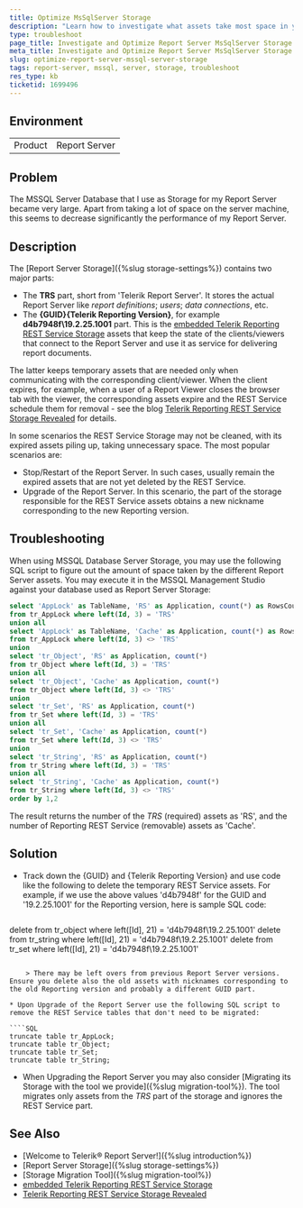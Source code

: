 ```yaml
---
title: Optimize MsSqlServer Storage
description: "Learn how to investigate what assets take most space in your MSSQL Server Storage and how to delete the unnecessary ones."
type: troubleshoot
page_title: Investigate and Optimize Report Server MsSqlServer Storage
meta_title: Investigate and Optimize Report Server MsSqlServer Storage
slug: optimize-report-server-mssql-server-storage
tags: report-server, mssql, server, storage, troubleshoot
res_type: kb
ticketid: 1699496
---
```


## Environment

<table>
   <tbody>
      <tr>
         <td>Product</td>
         <td>Report Server</td>
      </tr>
   </tbody>
</table>

## Problem

The MSSQL Server Database that I use as Storage for my Report Server became very large. Apart from taking a lot of space on the server machine, this seems to decrease significantly the performance of my Report Server.

## Description

The [Report Server Storage]({%slug storage-settings%}) contains two major parts:

* The __TRS__ part, short from 'Telerik Report Server'. It stores the actual Report Server like _report definitions_; _users_; _data connections_, etc.
* The __{GUID}\{Telerik Reporting Version}__, for example __d4b7948f\19.2.25.1001__ part. This is the [embedded Telerik Reporting REST Service Storage](https://docs.telerik.com/reporting/embedding-reports/host-the-report-engine-remotely/rest-service-storage/overview) assets that keep the state of the clients/viewers that connect to the Report Server and use it as service for delivering report documents.

The latter keeps temporary assets that are needed only when communicating with the corresponding client/viewer. When the client expires, for example, when a user of a Report Viewer closes the browser tab with the viewer, the corresponding assets expire and the REST Service schedule them for removal - see the blog [Telerik Reporting REST Service Storage Revealed](https://www.telerik.com/blogs/telerik-reporting-rest-service-storage-revealed) for details.

In some scenarios the REST Service Storage may not be cleaned, with its expired assets piling up, taking unnecessary space. The most popular scenarios are:

* Stop/Restart of the Report Server. In such cases, usually remain the expired assets that are not yet deleted by the REST Service.
* Upgrade of the Report Server. In this scenario, the part of the storage responsible for the REST Service assets obtains a new nickname corresponding to the new Reporting version.

## Troubleshooting

When using MSSQL Database Server Storage, you may use the following SQL script to figure out the amount of space taken by the different Report Server assets. You may execute it in the MSSQL Management Studio against your database used as Report Server Storage:

````SQL
select 'AppLock' as TableName, 'RS' as Application, count(*) as RowsCount 
from tr_AppLock where left(Id, 3) = 'TRS'
union all
select 'AppLock' as TableName, 'Cache' as Application, count(*) as RowsCount 
from tr_AppLock where left(Id, 3) <> 'TRS' 
union
select 'tr_Object', 'RS' as Application, count(*) 
from tr_Object where left(Id, 3) = 'TRS'
union all
select 'tr_Object', 'Cache' as Application, count(*) 
from tr_Object where left(Id, 3) <> 'TRS' 
union
select 'tr_Set', 'RS' as Application, count(*) 
from tr_Set where left(Id, 3) = 'TRS'
union all
select 'tr_Set', 'Cache' as Application, count(*) 
from tr_Set where left(Id, 3) <> 'TRS' 
union
select 'tr_String', 'RS' as Application, count(*) 
from tr_String where left(Id, 3) = 'TRS'
union all
select 'tr_String', 'Cache' as Application, count(*) 
from tr_String where left(Id, 3) <> 'TRS'
order by 1,2
````

The result returns the number of the _TRS_ (required) assets as 'RS', and the number of Reporting REST Service (removable) assets as 'Cache'.

## Solution

* Track down the {GUID} and {Telerik Reporting Version} and use code like the following to delete the temporary REST Service assets. For example, if we use the above values 'd4b7948f' for the GUID and '19.2.25.1001' for the Reporting version, here is sample SQL code:

	````SQL
delete from tr_object where left([Id], 21) = 'd4b7948f\19.2.25.1001'
	delete from tr_string where left([Id], 21) = 'd4b7948f\19.2.25.1001'
	delete from tr_set where left([Id], 21) = 'd4b7948f\19.2.25.1001'
````

	> There may be left overs from previous Report Server versions. Ensure you delete also the old assets with nicknames corresponding to the old Reporting version and probably a different GUID part.

* Upon Upgrade of the Report Server use the following SQL script to remove the REST Service tables that don't need to be migrated:

````SQL
truncate table tr_AppLock;
truncate table tr_Object;
truncate table tr_Set;
truncate table tr_String;
````

* When Upgrading the Report Server you may also consider [Migrating its Storage with the tool we provide]({%slug migration-tool%}). The tool migrates only assets from the _TRS_ part of the storage and ignores the REST Service part.

## See Also

* [Welcome to Telerik® Report Server!]({%slug introduction%})
* [Report Server Storage]({%slug storage-settings%})
* [Storage Migration Tool]({%slug migration-tool%})
* [embedded Telerik Reporting REST Service Storage](https://docs.telerik.com/reporting/embedding-reports/host-the-report-engine-remotely/rest-service-storage/overview)
* [Telerik Reporting REST Service Storage Revealed](https://www.telerik.com/blogs/telerik-reporting-rest-service-storage-revealed)
